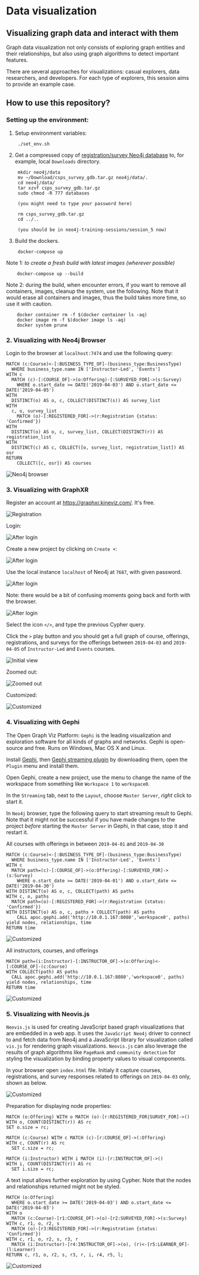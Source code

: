 # Data visualization

## Visualizing graph data and interact with them

Graph data visualization not only consists of exploring graph entities and their relationships, but also using graph algorithms to detect important features.

There are several approaches for visualizations: casual explorers, data researchers, and developers. For each type of explorers, this session aims to provide an example case.

## How to use this repository?

### Setting up the environment:

1. Setup environment variables:

        ./set_env.sh

2. Get a compressed copy of [registration/survey Neo4j database](https://drive.google.com/open?id=1r4mc6piO86ELTtRFZP-c8a5qpac4LTU3) to, for example, local `Downloads` directory.

        mkdir neo4j/data
        mv ~/Download/csps_survey_gdb.tar.gz neo4j/data/.
        cd neo4j/data/
        tar xzvf csps_survey_gdb.tar.gz
        sudo chmod -R 777 databases

        (you might need to type your password here)

        rm csps_survey_gdb.tar.gz
        cd ../..

        (you should be in neo4j-training-sessions/session_5 now)

3. Build the dockers.

        docker-compose up

  Note 1: *to create a fresh build with latest images (wherever possible)*

        docker-compose up --build

  Note 2: during the build, when encounter errors, if you want to remove all containers, images, cleanup the system, use the following. Note that it would erase all containers and images, thus the build takes more time, so use it with caution.

        docker container rm -f $(docker container ls -aq)
        docker image rm -f $(docker image ls -aq)
        docker system prune

### 2. Visualizing with Neo4j Browser

Login to the browser at `localhost:7474` and use the following query:

    MATCH (c:Course)<-[:BUSINESS_TYPE_OF]-(business_type:BusinessType)
      WHERE business_type.name IN ['Instructor-Led', 'Events']
    WITH c
      MATCH (c)-[:COURSE_OF]->(o:Offering)-[:SURVEYED_FOR]->(s:Survey)
        WHERE o.start_date >= DATE('2019-04-03') AND o.start_date <= DATE('2019-04-05')
    WITH
      DISTINCT(o) AS o, c, COLLECT(DISTINCT(s)) AS survey_list
    WITH
      c, o, survey_list
        MATCH (o)-[:REGISTERED_FOR]->(r:Registration {status: 'Confirmed'})
    WITH
      DISTINCT(o) AS o, c, survey_list, COLLECT(DISTINCT(r)) AS registration_list
    WITH
      DISTINCT(c) AS c, COLLECT([o, survey_list, registration_list]) AS osr
    RETURN
        COLLECT([c, osr]) AS courses

  ![Neo4j browser](images/offerings.png)

### 3. Visualizing with GraphXR

Register an account at https://graphxr.kineviz.com/. It's free.

  ![Registration](images/graphxr-registration.png)

Login:

  ![After login](images/graphxr-login.png)

Create a new project by clicking on `Create +`:

  ![After login](images/graphxr-project.png)

Use the local instance `localhost` of Neo4j at `7687`, with given password.

  ![After login](images/graphxr-project-filled.png)

Note: there would be a bit of confusing moments going back and forth with the browser.

  ![After login](images/graphxr-project-ready.png)

Select the icon `</>`, and type the previous Cypher query.

Click the `>` play button and you should get a full graph of course, offerings, registrations, and surveys for the offerings between `2019-04-03` and `2019-04-05` of `Instructor-Led` and `Events` courses.

  ![Initial view](images/graphxr-initial-view.png)

Zoomed out:

  ![Zoomed out](images/graphxr-zoomed-in.png)

Customized:

  ![Customized](images/graphxr-customized.png)

### 4. Visualizing with Gephi

The Open Graph Viz Platform: `Gephi` is the leading visualization and exploration software for all kinds of graphs and networks. Gephi is open-source and free. Runs on Windows, Mac OS X and Linux.

Install [Gephi](https://gephi.org), then [Gephi streaming plugin](https://gephi.org/plugins/#/browse/search/streaming) by downloading them, open the `Plugin` menu and install them.

Open Gephi, create a new project, use the menu to change the name of the workspace from something like `Workspace 1` to `workspace0`.

In the `Streaming` tab, next to the `Layout`, choose `Master Server`, *right* click to start it.

In `Neo4j` browser, type the following query to start streaming result to Gephi. Note that it might not be successful if you have made changes to the project *before* starting the `Master Server` in Gephi, in that case, stop it and restart it.

All courses with offerings in between `2019-04-01` and `2019-04-30`

    MATCH (c:Course)<-[:BUSINESS_TYPE_OF]-(business_type:BusinessType)
      WHERE business_type.name IN ['Instructor-Led', 'Events']
    WITH c
      MATCH path=(c)-[:COURSE_OF]->(o:Offering)-[:SURVEYED_FOR]->(s:Survey)
        WHERE o.start_date >= DATE('2019-04-01') AND o.start_date <= DATE('2019-04-30')
    WITH DISTINCT(o) AS o, c, COLLECT(path) AS paths
    WITH c, o, paths
      MATCH path=(o)-[:REGISTERED_FOR]->(r:Registration {status: 'Confirmed'})
    WITH DISTINCT(o) AS o, c, paths + COLLECT(path) AS paths
    	CALL apoc.gephi.add('http://10.0.1.167:8080','workspace0', paths) yield nodes, relationships, time
    RETURN time

  ![Customized](images/gephi-april-courses.png)

All instructors, courses, and offerings

    MATCH path=(i:Instructor)-[:INSTRUCTOR_OF]->(o:Offering)<-[:COURSE_OF]-(c:Course)
    WITH COLLECT(path) AS paths
      CALL apoc.gephi.add('http://10.0.1.167:8080','workspace0', paths) yield nodes, relationships, time
    RETURN time

  ![Customized](images/gephi-instructor-courses.png)


### 5. Visualizing with Neovis.js

`Neovis.js` is used for creating JavaScript based graph visualizations that are embedded in a web app. It uses the `JavaScript Neo4j` driver to connect to and fetch data from Neo4j and a JavaScript library for visualization called `vis.js` for rendering graph visualizations. `Neovis.js` can also leverage the results of graph algorithms like `PageRank` and `community detection` for styling the visualization by binding property values to visual components.

In your browser open `index.html` file. Initialy it capture courses, registrations, and survey responses related to offerings on `2019-04-03` only, shown as below.

  ![Customized](images/neovis.png)

Preparation for displaying node properties:

    MATCH (o:Offering) WITH o MATCH (o)-[r:REGISTERED_FOR|SURVEY_FOR]->()
    WITH o, COUNT(DISTINCT(r)) AS rc
    SET o.size = rc;

    MATCH (c:Course) WITH c MATCH (c)-[r:COURSE_OF]->(:Offering)
    WITH c, COUNT(r) AS rc
      SET c.size = rc;

    MATCH (i:Instructor) WITH i MATCH (i)-[r:INSTRUCTOR_OF]->()
    WITH i, COUNT(DISTINCT(r)) AS rc
      SET i.size = rc;

A text input allows further exploration by using Cypher. Note that the nodes and relationships returned might not be styled.

    MATCH (o:Offering)
      WHERE o.start_date >= DATE('2019-04-03') AND o.start_date <= DATE('2019-04-03')
    WITH o
      MATCH (c:Course)-[r1:COURSE_OF]->(o)-[r2:SURVEYED_FOR]->(s:Survey)
    WITH c, r1, o, r2, s
      MATCH (o)-[r3:REGISTERED_FOR]->(r:Registration {status: 'Confirmed'})
    WITH c, r1, o, r2, s, r3, r
      MATCH (i:Instructor)-[r4:INSTRUCTOR_OF]->(o), (r)<-[r5:LEARNER_OF]-(l:Learner)
    RETURN c, r1, o, r2, s, r3, r, i, r4, r5, l;

  ![Customized](images/neovis-dynamic.png)
